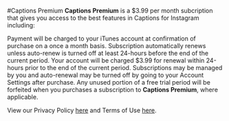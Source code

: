 #Captions Premium
**Captions Premium** is a $3.99 per month subcription that gives you access to the best features in Captions for Instagram including:

Payment will be charged to your iTunes account at confirmation of purchase on a once a month basis. Subscription automatically renews unless auto-renew is turned off at least 24-hours before the end of the current period. Your account will be charged $3.99 for renewal within 24-hours prior to the end of the current period. Subscriptions may be managed by you and auto-renewal may be turned off by going to your Account Settings after purchase. Any unused portion of a free trial period will be forfeited when you purchases a subscription to **Captions Premium**, where applicable. 

View our Privacy Policy [here](https://github.com/shakked/Captions-Public/blob/master/PrivacyPolicy.md) and Terms of Use [here](https://github.com/shakked/Command-for-Instagram/blob/master/Terms%20of%20Use.md).

